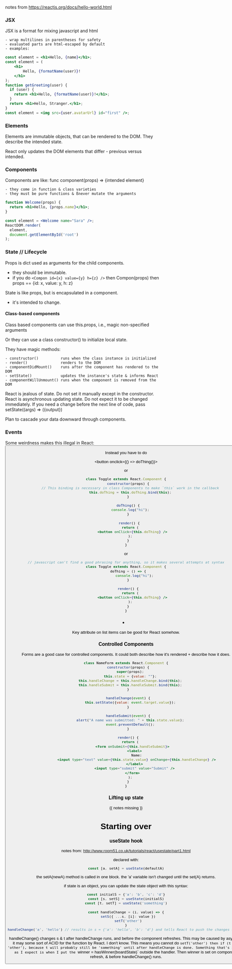 notes from https://reactjs.org/docs/hello-world.html


### JSX

JSX is a format for mixing javascript and html

    - wrap multilines in parentheses for safety
    - evaluated parts are html-escaped by default 
    - examples:
```jsx
const element = <h1>Hello, {name}</h1>;
const element = (
    <h1>
        Hello, {formatName(user)}!
    </h1>
);
function getGreeting(user) {
  if (user) {
    return <h1>Hello, {formatName(user)}!</h1>;
  }
  return <h1>Hello, Stranger.</h1>;
}
const element = <img src={user.avatarUrl} id="first" />;
```

### Elements

Elements are immutable objects, that can be rendered to the DOM.  They describe the intended state.

React only updates the DOM elements that differ - previous versus intended.

### Components

Components are like:  func component(props) => {intended element}

    - they come in function & class varieties
    - they must be pure functions & ßnever mutate the arguments

```jsx
function Welcome(props) {
  return <h1>Hello, {props.name}</h1>;
}

const element = <Welcome name="Sara" />;
ReactDOM.render(
  element,
  document.getElementById('root')
);
```

### State // Lifecycle

Props is dict used as arguments for the child components.
  - they should be immutable.
  - if you do `<Compon id={x} value={y} h={z} />` then Compon(props) then props == {id: x, value: y, h: z} 

State is like props, but is encapsulated in a component.
  - it's intended to change.

#### Class-based components

Class based components can use this.props,  i.e., magic non-specified arguments 

Or they can use a class constructor() to initialize local state.

They have magic methods:
    
    - constructor()          runs when the class instance is initialized
    - render()               renders to the DOM
    - componentDidMount()    runs after the component has rendered to the DOM
    - setState()             updates the instance's state & informs React
    - componentWillUnmount() runs when the component is removed from the DOM  

React is jealous of state.  Do not set it manually except in the constructor.
React is asynchronous updating state.  Do not expect it to be changed immediately.
If you need a change before the next line of code, pass setState((args) => ({output})

Plan to cascade your data downward through components.

### Events

Some weirdness makes this illegal in React:  <button onclick="doThing()">

Instead you have to do 

<button onclick={() => doThing()}> 

or

```jsx
class Toggle extends React.Component {
  constructor(props) {
    // This binding is necessary in class Components to make `this` work in the callback
    this.doThing = this.doThing.bind(this);
  }

  doThing() {
    console.log("hi");
  }

   render() {
    return (
      <button onClick={this.doThing} />
    );
  }
}
```

or

```jsx
// javascript can't find a good phrasing for anything, so it makes several attempts at syntax
class Toggle extends React.Component {
  doThing = () => {
        console.log("hi");
  }

  render() {
    return (
      <button onClick={this.doThing} />
    );
  }
}
```

### <li key={someKey.toString()}>

Key attribute on list items can be good for React somehow.

### Controlled Components

Forms are a good case for controlled components.  It could both describe how it's rendered + describe how it does.  

```jsx
class NameForm extends React.Component {
  constructor(props) {
    super(props);
    this.state = {value: ""};
    this.handleChange = this.handleChange.bind(this);
    this.handleSubmit = this.handleSubmit.bind(this);
  }

  handleChange(event) {
    this.setState({value: event.target.value});
  }

  handleSubmit(event) {
    alert("A name was submitted: " + this.state.value);
    event.preventDefault();
  }

  render() {
    return (
      <form onSubmit={this.handleSubmit}>
        <label>
          Name:
          <input type="text" value={this.state.value} onChange={this.handleChange} />
        </label>
        <input type="submit" value="Submit" />
      </form>
    );
  }
}
```  

### Lifting up state

{{ notes missing }}

# Starting over

### useState hook

notes from: http://www.room51.co.uk/tutorials/react/usestate/part1.html

declared with:

```jsx
const [a, setA] = useState(defaultA)
```

the setA(newA) method is called in one block.  the 'a' variable isn't changed until the set(A) returns.


if state is an object, you can update the state object with this syntax:

```jsx
const initialS = {'a': 'b', 'c': 'd'}
const [s, setS] = useState(initialS)
const [t, setT] = useState('something')

const handleChange = (i, value) => {
  setS({ ...s, [i]: value })
  setT('other')
}
handleChange('a', 'hello') // results in s = {'a': 'hello', 'b': 'd'} and tells React to push the changes onward
```

handleChange() changes s & t after handleChange runs, and before the component refreshes.
This may be caused by async, or it may some sort of ACID for the function by React.  I don't know.
This means you cannot do `setT('other') then if (t === 'other'), because t will probably still be 'something' until after handleChange is done.
Something that's acting as I expect is when I put the `winner = hasWinner(boardState)` outside the handler.  Then winner is set on component refresh, & before handleChange() runs.




